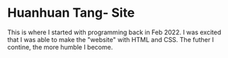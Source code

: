 # Huanhuan Tang- Site
This is where I started with programming back in Feb 2022. 
I was excited that I was able to make the "website" with HTML and CSS. 
The futher I contine, the more humble I become.
